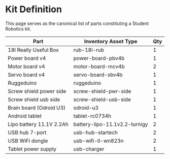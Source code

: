 # Kit Definition

This page serves as the canonical list of parts constituting a Student Robotics kit.

Part                     | Inventory Asset Type  | Qty |
-------------------------|-----------------------|-----|
18l Really Useful Box    | rub-18l-rub           | 1   |
Power board v4           | power-board-pbv4b     | 1   |
Motor board v4           | motor-board-mcv4b     | 2   |
Servo board v4           | servo-board-sbv4b     | 1   |
Ruggeduino               | ruggeduino            | 1   |
Screw shield power side  | screw-shield-pwr-side | 1 |
Screw shield usb side    | screw-shield-usb-side | 1 |
Brain board (Odroid U3)  | odroid-u3             | 1   |
Android tablet           | tablet-rc0734h        | 1   |
Lipo battery 11.1V 2.2Ah | battery-lipo-11.1v2.2-turnigy | 2 |
USB hub 7-port           | usb-hub-startech      | 2   |
USB WiFi dongle          | usb-wifi-tl-wn823n    | 2   |
Tablet power supply      | usb-charger           | 1   |
